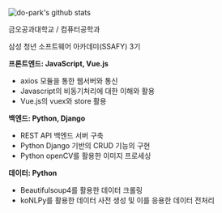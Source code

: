 <!--
### Hi there 👋

**do-park/do-park** is a ✨ _special_ ✨ repository because its `README.md` (this file) appears on your GitHub profile.

Here are some ideas to get you started:

- 🔭 I’m currently working on ...
- 🌱 I’m currently learning ...
- 👯 I’m looking to collaborate on ...
- 🤔 I’m looking for help with ...
- 💬 Ask me about ...
- 📫 How to reach me: ...
- 😄 Pronouns: ...
- ⚡ Fun fact: ...
-->

![do-park's github stats](https://github-readme-stats.vercel.app/api?username=do-park&count_private=true&theme=dark&show_icons=true)

금오공과대학교 / 컴퓨터공학과

삼성 청년 소프트웨어 아카데미(SSAFY) 3기

**프론트엔드: JavaScript, Vue.js**
  - axios 모듈을 통한 웹서버와 통신
  - Javascript의 비동기처리에 대한 이해와 활용
  - Vue.js의 vuex와 store 활용

**백엔드: Python, Django**
  - REST API 백엔드 서버 구축
  - Python Django 기반의 CRUD 기능의 구현
  - Python openCV를 활용한 이미지 프로세싱

**데이터: Python**
  - Beautifulsoup4를 활용한 데이터 크롤링
  - koNLPy를 활용한 데이터 사전 생성 및 이를 응용한 데이터 전처리
